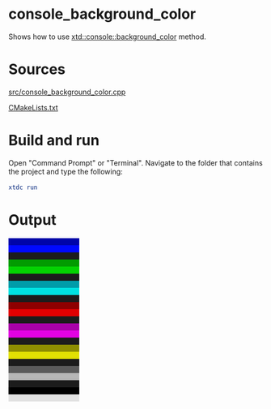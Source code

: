 # console_background_color

Shows how to use [xtd::console::background_color](https://codedocs.xyz/gammasoft71/xtd/classxtd_1_1background__color.html) method.

# Sources

[src/console_background_color.cpp](src/console_background_color.cpp)

[CMakeLists.txt](CMakeLists.txt)

# Build and run

Open "Command Prompt" or "Terminal". Navigate to the folder that contains the project and type the following:

```cmake
xtdc run
```

# Output

![Screenshot](../../../../docs/pictures/examples/console_background_color.png)
